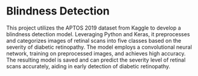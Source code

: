 # Blindness Detection
 This project utilizes the APTOS 2019 dataset from Kaggle to develop a blindness detection model. Leveraging Python and Keras, it preprocesses and categorizes images of retinal scans into five classes based on the severity of diabetic retinopathy. The model employs a convolutional neural network, training on preprocessed images, and achieves high accuracy. The resulting model is saved and can predict the severity level of retinal scans accurately, aiding in early detection of diabetic retinopathy.
